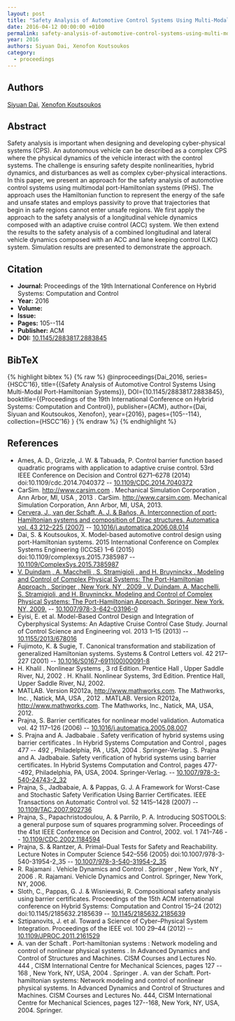 ```yaml
---
layout: post
title: "Safety Analysis of Automotive Control Systems Using Multi-Modal Port-Hamiltonian Systems"
date: 2016-04-12 00:00:00 +0100
permalink: safety-analysis-of-automotive-control-systems-using-multi-modal-port-hamiltonian-systems
year: 2016
authors: Siyuan Dai, Xenofon Koutsoukos
category:
  - proceedings
---
```

 
## Authors
[Siyuan Dai](authors/siyuan_dai), [Xenofon Koutsoukos](authors/xenofon_koutsoukos)
 
## Abstract
Safety analysis is important when designing and developing cyber-physical systems (CPS). An autonomous vehicle can be described as a complex CPS where the physical dynamics of the vehicle interact with the control systems. The challenge is ensuring safety despite nonlinearities, hybrid dynamics, and disturbances as well as complex cyber-physical interactions. In this paper, we present an approach for the safety analysis of automotive control systems using multimodal port-Hamiltonian systems (PHS). The approach uses the Hamiltonian function to represent the energy of the safe and unsafe states and employs passivity to prove that trajectories that begin in safe regions cannot enter unsafe regions. We first apply the approach to the safety analysis of a longitudinal vehicle dynamics composed with an adaptive cruise control (ACC) system. We then extend the results to the safety analysis of a combined longitudinal and lateral vehicle dynamics composed with an ACC and lane keeping control (LKC) system. Simulation results are presented to demonstrate the approach.
 
## Citation
- **Journal:** Proceedings of the 19th International Conference on Hybrid Systems: Computation and Control
- **Year:** 2016
- **Volume:** 
- **Issue:** 
- **Pages:** 105--114
- **Publisher:** ACM
- **DOI:** [10.1145/2883817.2883845](https://doi.org/10.1145/2883817.2883845)
 
## BibTeX
{% highlight bibtex %}
{% raw %}
@inproceedings{Dai_2016,
  series={HSCC’16},
  title={{Safety Analysis of Automotive Control Systems Using Multi-Modal Port-Hamiltonian Systems}},
  DOI={10.1145/2883817.2883845},
  booktitle={{Proceedings of the 19th International Conference on Hybrid Systems: Computation and Control}},
  publisher={ACM},
  author={Dai, Siyuan and Koutsoukos, Xenofon},
  year={2016},
  pages={105--114},
  collection={HSCC’16}
}
{% endraw %}
{% endhighlight %}
 
## References
- Ames, A. D., Grizzle, J. W. & Tabuada, P. Control barrier function based quadratic programs with application to adaptive cruise control. 53rd IEEE Conference on Decision and Control 6271–6278 (2014) doi:10.1109/cdc.2014.7040372 -- [10.1109/CDC.2014.7040372](https://doi.org/10.1109/CDC.2014.7040372)
- CarSim. http://www.carsim.com . Mechanical Simulation Corporation , Ann Arbor, MI, USA , 2013 . CarSim. http://www.carsim.com. Mechanical Simulation Corporation, Ann Arbor, MI, USA, 2013.
- [Cervera, J., van der Schaft, A. J. & Baños, A. Interconnection of port-Hamiltonian systems and composition of Dirac structures. Automatica vol. 43 212–225 (2007)](interconnection-of-port-hamiltonian-systems-and-composition-of-dirac-structures) -- [10.1016/j.automatica.2006.08.014](https://doi.org/10.1016/j.automatica.2006.08.014)
- Dai, S. & Koutsoukos, X. Model-based automotive control design using port-Hamiltonian systems. 2015 International Conference on Complex Systems Engineering (ICCSE) 1–6 (2015) doi:10.1109/complexsys.2015.7385987 -- [10.1109/ComplexSys.2015.7385987](https://doi.org/10.1109/ComplexSys.2015.7385987)
- [V. Duindam , A. Macchelli , S. Stramigioli , and H. Bruyninckx . Modeling and Control of Complex Physical Systems: The Port-Hamiltonian Approach . Springer , New York, NY , 2009 . V. Duindam, A. Macchelli, S. Stramigioli, and H. Bruyninckx. Modeling and Control of Complex Physical Systems: The Port-Hamiltonian Approach. Springer, New York, NY, 2009.](modeling-and-control-of-complex-physical-systems) -- [10.1007/978-3-642-03196-0](https://doi.org/10.1007/978-3-642-03196-0)
- Eyisi, E. et al. Model-Based Control Design and Integration of Cyberphysical Systems: An Adaptive Cruise Control Case Study. Journal of Control Science and Engineering vol. 2013 1–15 (2013) -- [10.1155/2013/678016](https://doi.org/10.1155/2013/678016)
- Fujimoto, K. & Sugie, T. Canonical transformation and stabilization of generalized Hamiltonian systems. Systems &amp; Control Letters vol. 42 217–227 (2001) -- [10.1016/S0167-6911(00)00091-8](https://doi.org/10.1016/S0167-6911(00)00091-8)
- H. Khalil . Nonlinear Systems , 3 rd Edition. Prentice Hall , Upper Saddle River, NJ, 2002 . H. Khalil. Nonlinear Systems, 3rd Edition. Prentice Hall, Upper Saddle River, NJ, 2002.
- MATLAB. Version R2012a, http://www.mathworks.com. The Mathworks, Inc. , Natick, MA, USA , 2012 . MATLAB. Version R2012a, http://www.mathworks.com. The Mathworks, Inc., Natick, MA, USA, 2012.
- Prajna, S. Barrier certificates for nonlinear model validation. Automatica vol. 42 117–126 (2006) -- [10.1016/j.automatica.2005.08.007](https://doi.org/10.1016/j.automatica.2005.08.007)
- S. Prajna and A. Jadbabaie . Safety verification of hybrid systems using barrier certificates . In Hybrid Systems Computation and Control , pages 477 -- 492 , Philadelphia, PA , USA, 2004 . Springer-Verlag . S. Prajna and A. Jadbabaie. Safety verification of hybrid systems using barrier certificates. In Hybrid Systems Computation and Control, pages 477--492, Philadelphia, PA, USA, 2004. Springer-Verlag. -- [10.1007/978-3-540-24743-2_32](https://doi.org/10.1007/978-3-540-24743-2_32)
- Prajna, S., Jadbabaie, A. & Pappas, G. J. A Framework for Worst-Case and Stochastic Safety Verification Using Barrier Certificates. IEEE Transactions on Automatic Control vol. 52 1415–1428 (2007) -- [10.1109/TAC.2007.902736](https://doi.org/10.1109/TAC.2007.902736)
- Prajna, S., Papachristodoulou, A. & Parrilo, P. A. Introducing SOSTOOLS: a general purpose sum of squares programming solver. Proceedings of the 41st IEEE Conference on Decision and Control, 2002. vol. 1 741–746 -- [10.1109/CDC.2002.1184594](https://doi.org/10.1109/CDC.2002.1184594)
- Prajna, S. & Rantzer, A. Primal–Dual Tests for Safety and Reachability. Lecture Notes in Computer Science 542–556 (2005) doi:10.1007/978-3-540-31954-2_35 -- [10.1007/978-3-540-31954-2_35](https://doi.org/10.1007/978-3-540-31954-2_35)
- R. Rajamani . Vehicle Dynamics and Control . Springer , New York, NY , 2006 . R. Rajamani. Vehicle Dynamics and Control. Springer, New York, NY, 2006.
- Sloth, C., Pappas, G. J. & Wisniewski, R. Compositional safety analysis using barrier certificates. Proceedings of the 15th ACM international conference on Hybrid Systems: Computation and Control 15–24 (2012) doi:10.1145/2185632.2185639 -- [10.1145/2185632.2185639](https://doi.org/10.1145/2185632.2185639)
- Sztipanovits, J. et al. Toward a Science of Cyber–Physical System Integration. Proceedings of the IEEE vol. 100 29–44 (2012) -- [10.1109/JPROC.2011.2161529](https://doi.org/10.1109/JPROC.2011.2161529)
- A. van der Schaft . Port-hamiltonian systems : Network modeling and control of nonlinear physical systems . In Advanced Dynamics and Control of Structures and Machines. CISM Courses and Lectures No. 444 , CISM International Centre for Mechanical Sciences, pages 127 -- 168 , New York, NY, USA, 2004 . Springer . A. van der Schaft. Port-hamiltonian systems: Network modeling and control of nonlinear physical systems. In Advanced Dynamics and Control of Structures and Machines. CISM Courses and Lectures No. 444, CISM International Centre for Mechanical Sciences, pages 127--168, New York, NY, USA, 2004. Springer.

